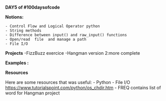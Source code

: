 **DAY5 of #100daysofcode**

**Notions:**

    - Control Flow and Logical Operator python   
    - String methods 
    - Difference between input() and raw_input() functions
    - Open/read  file  and manage a path 
    - File I/O
       
**Projects**
   -FizzBuzz exercice
   -Hangman version 2:more complete   

**Examples :**


**Resources**

Here are some resources that was useful:
    - Python
    - File I/O https://www.tutorialspoint.com/python/os_chdir.htm
    - FREQ contains list of word for Hangman project


